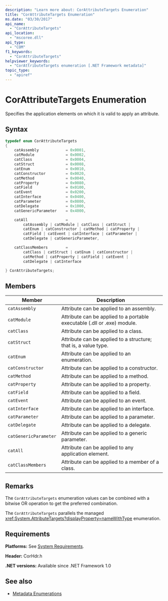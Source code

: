 ```yaml
---
description: "Learn more about: CorAttributeTargets Enumeration"
title: "CorAttributeTargets Enumeration"
ms.date: "03/30/2017"
api_name:
  - "CorAttributeTargets"
api_location:
  - "mscoree.dll"
api_type:
  - "COM"
f1_keywords:
  - "CorAttributeTargets"
helpviewer_keywords:
  - "CorAttributeTargets enumeration [.NET Framework metadata]"
topic_type:
  - "apiref"
---
```

# CorAttributeTargets Enumeration

Specifies the application elements on which it is valid to apply an attribute.

## Syntax

```cpp
typedef enum CorAttributeTargets
{
    catAssembly            = 0x0001,
    catModule              = 0x0002,
    catClass               = 0x0004,
    catStruct              = 0x0008,
    catEnum                = 0x0010,
    catConstructor         = 0x0020,
    catMethod              = 0x0040,
    catProperty            = 0x0080,
    catField               = 0x0100,
    catEvent               = 0x0200,
    catInterface           = 0x0400,
    catParameter           = 0x0800,
    catDelegate            = 0x1000,
    catGenericParameter    = 0x4000,

    catAll                 =
        catAssembly | catModule | catClass | catStruct |
        catEnum | catConstructor | catMethod | catProperty |
        catField | catEvent | catInterface | catParameter |
        catDelegate | catGenericParameter,

    catClassMembers        =
        catClass | catStruct | catEnum | catConstructor |
        catMethod | catProperty | catField | catEvent |
        catDelegate | catInterface

} CorAttributeTargets;
```

## Members

|Member|Description|
|------------|-----------------|
|`catAssembly`|Attribute can be applied to an assembly.|
|`catModule`|Attribute can be applied to a portable executable (.dll or .exe) module.|
|`catClass`|Attribute can be applied to a class.|
|`catStruct`|Attribute can be applied to a structure; that is, a value type.|
|`catEnum`|Attribute can be applied to an enumeration.|
|`catConstructor`|Attribute can be applied to a constructor.|
|`catMethod`|Attribute can be applied to a method.|
|`catProperty`|Attribute can be applied to a property.|
|`catField`|Attribute can be applied to a field.|
|`catEvent`|Attribute can be applied to an event.|
|`catInterface`|Attribute can be applied to an interface.|
|`catParameter`|Attribute can be applied to a parameter.|
|`catDelegate`|Attribute can be applied to a delegate.|
|`catGenericParameter`|Attribute can be applied to a generic parameter.|
|`catAll`|Attribute can be applied to any application element.|
|`catClassMembers`|Attribute can be applied to a member of a class.|

## Remarks

 The `CorAttributeTargets` enumeration values can be combined with a bitwise OR operation to get the preferred combination.

 The `CorAttributeTargets` parallels the managed <xref:System.AttributeTargets?displayProperty=nameWithType> enumeration.

## Requirements

 **Platforms:** See [System Requirements](../../../framework/get-started/system-requirements.md).

 **Header:** CorHdr.h

 **.NET versions:** Available since .NET Framework 1.0

## See also

- [Metadata Enumerations](metadata-enumerations.md)
